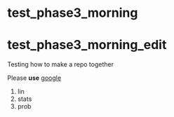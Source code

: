 # test_phase3_morning
# test_phase3_morning_edit
Testing how to make a repo together

Please **use** [google]('google.com')

1. lin
2. stats
3. prob
